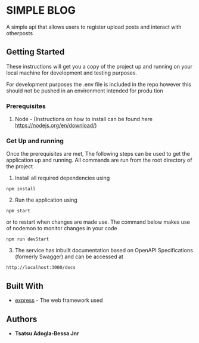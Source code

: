 # SIMPLE BLOG

A simple api that allows users to register upload posts and interact with otherposts

## Getting Started

These instructions will get you a copy of the project up and running on your local machine for development and testing purposes.

For development purposes the .env file is included in the repo however this should not be pushed in an environment intended for produ tion

### Prerequisites

1. Node - (Instructions on how to install can be found here https://nodejs.org/en/download/)

### Get Up and running

Once the prerequisites are met, The following steps can be used to get the application up and running. All commands are run from the root directory of the project

1. Install all required dependencies using

```
npm install
```

2. Run the application using

```
npm start
```

or to restart when changes are made use. The command below makes use of nodemon to monitor changes in your code

```
npm run devStart
```

3. The service has inbuilt documentation based on OpenAPI Specifications (formerly Swagger) and can be accessed at

```
http://localhost:3000/docs
```

## Built With

- [express](https://expressjs.com/) - The web framework used

## Authors

- **Tsatsu Adogla-Bessa Jnr**

